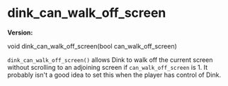 # dink_can_walk_off_screen

**Version:** <VersionInfo dink="" standalone />&nbsp;<VersionInfo freedink="" standalone />&nbsp;<VersionInfo dinkhd="" standalone />&nbsp;<VersionInfo yedink="" standalone />

<Prototype>void dink_can_walk_off_screen(bool can_walk_off_screen)</Prototype>

`dink_can_walk_off_screen()` allows Dink to walk off the current screen without scrolling to an adjoining screen if `can_walk_off_screen` is 1. It probably isn't a good idea to set this when the player has control of Dink.
